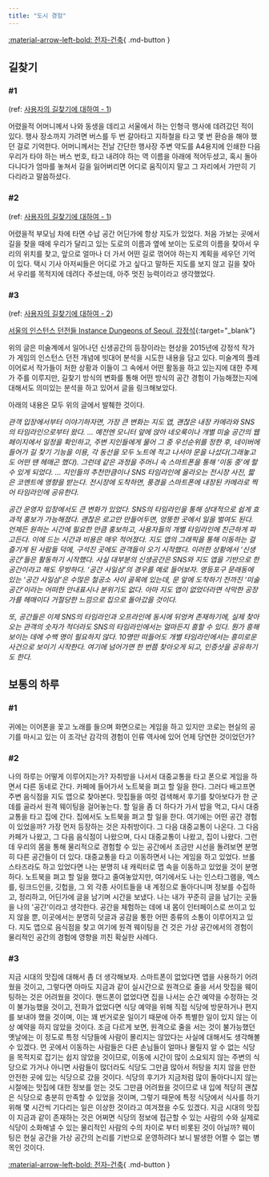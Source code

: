 ```yaml
---
title: "도시 경험"
---
```


[:material-arrow-left-bold: 전자-건축](../index.md){ .md-button }

## 길찾기

### \#1

(ref: [사용자의 길찾기에 대하여 - 1](../../city-fragments/thoughts/2025/0307-01.md))

어렸을적 어머니께서 나와 동생을 데리고 서울에서 하는 인형극 행사에 데려갔던 적이 있다. 행사 장소까지 가려면 버스를 두 번 갈아타고 지하철을 타고 몇 번 환승을 해야 했던 걸로 기억한다. 어머니께서는 전날 간단한 행사장 주변 약도를 A4용지에 인쇄한 다음 우리가 타야 하는 버스 번호, 타고 내려야 하는 역 이름을 아래에 적어두셨고, 혹시 돌아다니다가 엄마를 놓쳐서 길을 잃어버리면 어디로 움직이지 말고 그 자리에서 가만히 기다리라고 말씀하셨다.

### \#2

(ref: [사용자의 길찾기에 대하여 - 1](../../city-fragments/thoughts/2025/0307-01.md))

어렸을적 부모님 차에 타면 수납 공간 어딘가에 항상 지도가 있었다. 처음 가보는 곳에서 길을 찾을 때에 우리가 달리고 있는 도로의 이름과 옆에 보이는 도로의 이름을 찾아서 우리의 위치를 찾고, 앞으로 얼마나 더 가서 어떤 길로 꺾어야 하는지 계획을 세우던 기억이 있다. 택시 기사 아저씨들은 어디로 가고 싶다고 말하든 지도를 보지 않고 길을 찾아서 우리를 목적지에 데려다 주셨는데, 아주 멋진 능력이라고 생각했었다.

### \#3

(ref: [사용자의 길찾기에 대하여 - 2](../../city-fragments/thoughts/2025/0307-02.md))

[서울의 인스턴스 던전들 Instance Dungeons of Seoul, 강정석](https://vanziha.tumblr.com/post/120061798362/%EC%84%9C%EC%9A%B8%EC%9D%98-%EC%9D%B8%EC%8A%A4%ED%84%B4%EC%8A%A4-%EB%8D%98%EC%A0%84%EB%93%A4-instance-dungeons-of-seoul-%EA%B0%95%EC%A0%95%EC%84%9D){:target="\_blank"}

위의 글은 미술계에서 일어나던 신생공간의 등장이라는 현상을 2015년에 강정석 작가가 게임의 인스턴스 던전 개념에 빗대어 분석을 시도한 내용을 담고 있다. 미술계의 플레이어로서 작가들이 처한 상황과 이들이 그 속에서 어떤 활동을 하고 있는지에 대한 주제가 주를 이루지만, 길찾기 방식의 변화를 통해 어떤 방식의 공간 경험이 가능해졌는지에 대해서도 의미있는 분석을 하고 있어서 글을 링크해보았다.

아래의 내용은 모두 위의 글에서 발췌한 것이다.

_관객 입장에서부터 이야기하자면, 가장 큰 변화는 지도 앱, 괜찮은 내장 카메라와 SNS의 타임라인으로부터 왔다. ... 예전엔 모니터 앞에 앉아 네오룩이나 개별 미술 공간의 웹페이지에서 일정을 확인하고, 주변 지인들에게 물어 그 중 우선순위를 정한 후, 네이버에 들어가 길 찾기 기능을 이용, 각 동선을 모두 노트에 적고 나서야 문을 나섰다(그래놓고도 어떤 땐 헤매곤 했다). 그런데 같은 과정을 주머니 속 스마트폰을 통해 ‘이동 중’에 할 수 있게 되었다. ... 지인들의 추천만큼이나 SNS 타임라인에 올라오는 전시장 사진, 짧은 코멘트에 영향을 받는­­다. 전시장에 도착하면, 풍경을 스마트폰에 내장된 카메라로 찍어 타임라인에 공유한다._

_공간 운영자 입장에서도 큰 변화가 있었다. SNS의 타임라인을 통해 상대적으로 쉽게 효과적 홍보가 가능해졌다. 괜찮은 로고만 만들어두면, 엉뚱한 곳에서 일을 벌여도 된다. 언제든 원하는 시간에 필요한 만큼 홍보하고, 사용자들의 개별 타임라인에 친근하게 파고든다. 이에 드는 시간과 비용은 매우 적어졌다. 지도 앱의 그래픽을 통해 이동하는 걸 즐기게 된 사람들 덕에, 구석진 곳에도 관객들이 오기 시작했다. 이러한 상황에서 ‘신생공간’들은 활동하기 시작했다. 사실 대부분의 신생공간은 SNS와 지도 앱을 기반으로 한 공간이라고 해도 무방하다. ‘공간 사일삼’의 경우를 예로 들어보자. 영등포구 문래동에 있는 ‘공간 사일삼’은 수많은 철공소 사이 골목에 있는데, 문 앞에 도착하기 전까진 ‘미술 공간’이라는 어떠한 안내표시나 분위기도 없다. 아마 지도 앱이 없었더라면 삭막한 공장가를 헤매이다 거절당한 느낌으로 집으로 돌아갔을 것이다._

_또, 공간들은 이제 SNS의 타임라인과 오프라인에 동시에 뒤엉켜 존재하기에, 실제 찾아오는 관객의 숫자가 적더라도 SNS의 타임라인에서는 얼마든지 흥할 수 있다. 뭔가 흥해 보이는 데에 수백 명이 필요하지 않다. 10명만 떠들어도 개별 타임라인에서는 흥미로운 사건으로 보이기 시작한다. 여기에 넘어가면 한 번쯤 찾아오게 되고, 인증샷을 공유하기도 한다._

## 보통의 하루

### \#1

귀에는 이어폰을 꽂고 노래를 들으며 화면으로는 게임을 하고 있지만 코로는 현실의 공기를 마시고 있는 이 조각난 감각의 경험이 인류 역사에 있어 언제 당연한 것이었던가?

### \#2

나의 하루는 어떻게 이루어지는가? 자취방을 나서서 대중교통을 타고 폰으로 게임을 하면서 다른 동네로 간다. 카페에 들어가서 노트북을 펴고 할 일을 한다. 그러다 배고프면 주변 음식점을 지도 앱으로 찾아본다. 맛집들을 여럿 검색해서 후기를 찾아보다가 한 군데를 골라서 원격 웨이팅을 걸어놓는다. 할 일을 좀 더 하다가 가서 밥을 먹고, 다시 대중교통을 타고 집에 간다. 집에서도 노트북을 펴고 할 일을 한다. 여기에는 어떤 공간 경험이 있었을까? 가장 먼저 등장하는 것은 자취방이다. 그 다음 대중교통이 나온다. 그 다음 카페가 나왔고, 그 다음 음식점이 나왔으며, 다시 대중교통이 나왔고, 집이 나왔다.
그런데 우리의 몸을 통해 물리적으로 경험할 수 있는 공간에서 조금만 시선을 돌려보면 분명히 다른 공간들이 더 있다. 대중교통을 타고 이동하면서 나는 게임을 하고 있었다. 브롤스타즈라도 하고 있었다면 나는 분명히 내 캐릭터로 맵 속을 이동하고 있었을 것이 분명하다. 노트북을 펴고 할 일을 했다고 줄여놓았지만, 여기에서도 나는 인스타그램을, 엑스를, 링크드인을, 깃헙을, 그 외 각종 사이트들을 내 계정으로 돌아다니며 정보를 수집하고, 정리하고, 어딘가에 글을 남기며 시간을 보냈다. 나는 내가 꾸준히 글을 남기는 곳들을 나의 '공간'이라고 생각한다. 공간을 체험하는 데에 내 몸이 인터페이스로 쓰이고 있지 않을 뿐, 이곳에서는 분명히 덧글과 공감을 통한 어떤 종류의 소통이 이루어지고 있다. 지도 앱으로 음식점을 찾고 여기에 원격 웨이팅을 건 것은 가상 공간에서의 경험이 물리적인 공간의 경험에 영향을 끼친 확실한 사례다.

### \#3

지금 시대의 맛집에 대해서 좀 더 생각해보자. 스마트폰이 없었다면 앱을 사용하기 어려웠을 것이고, 그렇다면 아마도 지금과 같이 실시간으로 원격으로 줄을 서서 맛집을 웨이팅하는 것은 어려웠을 것이다. 핸드폰이 없었다면 집을 나서는 순간 예약을 수정하는 것이 불가능했을 것이고, 전화가 없었다면 식당 예약을 위해 직접 식당에 방문하거나 편지를 보내야 했을 것이며, 이는 꽤 번거로운 일이기 때문에 아주 특별한 일이 있지 않는 이상 예약을 하지 않았을 것이다.
조금 다르게 보면, 원격으로 줄을 서는 것이 불가능했던 옛날에는 이 정도로 특정 식당들에 사람이 몰리지는 않았다는 사실에 대해서도 생각해볼 수 있겠다. 먼 곳에서 이동하는 사람들은 다른 손님들이 얼마나 몰릴지 알 수 없는 식당을 목적지로 잡기는 쉽지 않았을 것이므로, 이동에 시간이 많이 소요되지 않는 주변의 식당으로 가거나 아니면 사람들이 많더라도 식당도 그만큼 많아서 허탕을 치지 않을 만한 안전한 곳에 있는 식당으로 갔을 것이다. 식당의 후기가 지금처럼 많이 돌아다니지 않는 시절에는 맛집에 대한 정보를 얻는 것도 그만큼 어려웠을 것이므로 내 입에 적당히 괜찮은 식당으로 충분히 만족할 수 있었을 것이며, 그렇기 때문에 특정 식당에서 식사를 하기 위해 몇 시간씩 기다리는 일은 이상한 것이라고 여겨졌을 수도 있겠다.
지금 시대의 맛집이 지금과 같이 존재하는 것은 어쩌면 식당의 정보에 접근할 수 있는 사람의 수와 실제로 식당이 소화해낼 수 있는 물리적인 사람의 수의 차이로 부터 비롯된 것이 아닐까? 웨이팅은 현실 공간을 가상 공간의 논리를 기반으로 운영하려다 보니 발생한 어쩔 수 없는 병목인 것이다.

[:material-arrow-left-bold: 전자-건축](../index.md){ .md-button }
